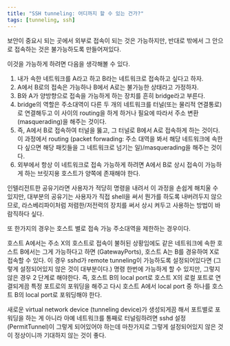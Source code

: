 ```yaml
---
title: "SSH tunneling: 어디까지 할 수 있는 건가?"
tags: [tunneling, ssh]
---
```


보안이 중요시 되는 곳에서 외부로 접속이 되는 것은 가능하지만, 반대로 밖에서 그 안으로 접속하는 것은 불가능하도록 만들어져있다.

이것을 가능하게 하려면 다음을 생각해볼 수 있다.

1. 내가 속한 네트워크를 A라고 하고 B라는 네트워크로 접속하고 싶다고 하자.
2. A에서 B로의 접속은 가능하나 B에서 A로는 불가능한 상태라고 가정하자.
3. B와 A가 양방향으로 접속을 가능하게 하는 장치를 흔히 bridge라고 부른다.
4. bridge의 역할은 주소대역이 다른 두 개의 네트워크를 터널(또는 물리적 연결통로)로 연결해두고 이 사이의 routing을 하게 하거나 필요에 따라서 주소 변환 (masquerading)을 해주는 것이다.
5. 즉, A에서 B로 접속하여 터널을 뚫고, 그 터널로 B에서 A로 접속하게 하는 것이다. 이 과정에서 routing (packet forwading: 주소 대역을 봐서 해당 네트워크에 속한다 싶으면 해당 패킷들을 그 네트워크로 넘기는 일)/masquerading을 해주는 것이다.
6. 외부에서 항상 이 네트워크로 접속 가능하게 하려면 A에서 B로 상시 접속이 가능하게 하는 브릿지용 호스트가 양쪽에 존재해야 한다. 

인텔리전트한 공유기라면 사용자가 적당히 명령을 내려서 이 과정을 손쉽게 해치울 수 있지만, 대부분의 공유기는 사용자가 직접 shell을 써서 뭔가를 하도록 내버려두지 않으므로, 라스베리파이처럼 저렴한/저전력의 장치를 써서 상시 켜두고 사용하는 방법이 바람직하다 싶다.

또 한가지의 경우는 호스트 별로 접속 가능 주소대역을 제한하는 경우이다.

호스트 A에서는 주소 X의 호스트로 접속이 불허된 상황임에도 같은 네트워크에 속한 호스트 B에서는 그게 가능하다고 하면 (GatewayPorts), 호스트 A는 B를 경유하여 X로 접속할 수 있다. 이 경우 sshd가 remote tunneling이 가능하도록 설정되어있다면 (그렇게 설정되어있지 않은 것이 대부분이다.) 명령 한번에 가능하게 할 수 있지만, 그렇지 않은 경우 2 단계로 해야한다. 즉, 호스트 B의 local port로 호스트 X의 로컬 포트로 연결되게끔 특정 포트로의 포워딩을 해주고 다시 호스트 A에서 local port 중 하나를 호스트 B의 local port로 포워딩해야 한다. 

새로운 virtual network device (tunneling device)가 생성되게끔 해서 포트별로 포워딩을 하는 게 아니라 아예 네트워크를 통째로 터널링하려면 sshd 설정(PermitTunnel)이 그렇게 되어있어야 하는데 마찬가지로 그렇게 설정되어있지 않은 것이 정상이니까 기대하지 않는 것이 좋다. 